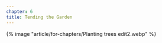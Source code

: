 ```yaml
---
chapter: 6
title: Tending the Garden
---
```


{% image "article/for-chapters/Planting trees edit2.webp" %}

